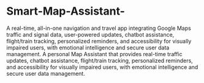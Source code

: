 # Smart-Map-Assistant-
A real-time, all-in-one navigation and travel app integrating Google Maps traffic and signal data, user-powered updates, chatbot assistance, flight/train tracking, personalized reminders, and accessibility for visually impaired users, with emotional intelligence and secure user data management.
A personal Map Assistant that provides real-time traffic updates, chatbot assistance, flight/train tracking, personalized reminders, and accessibility for visually impaired users, with emotional intelligence and secure user data management.
